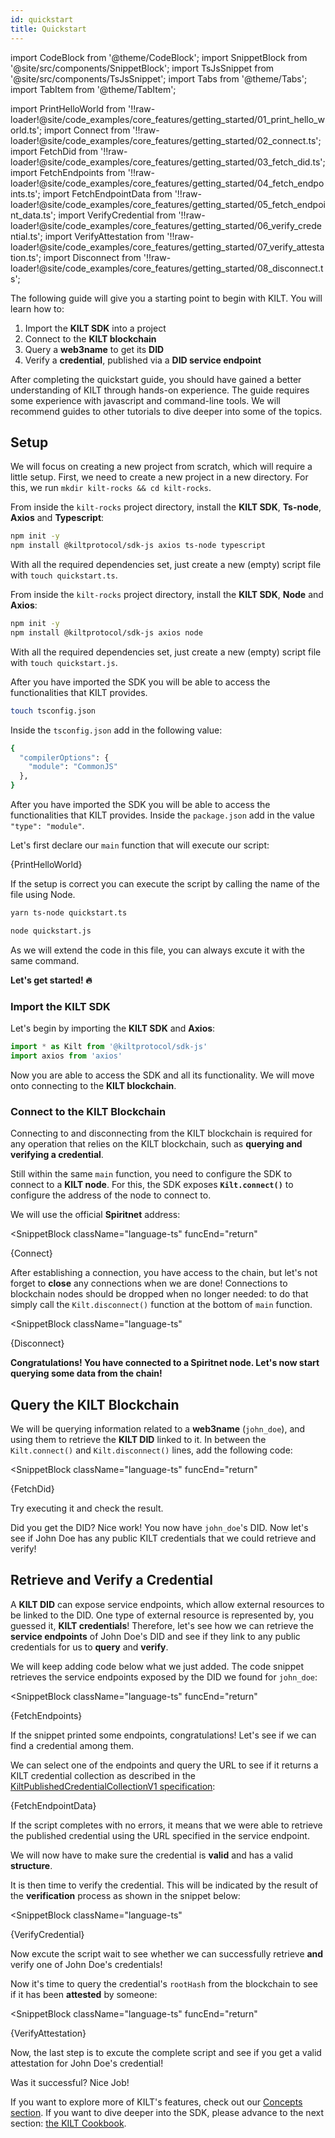 ```yaml
---
id: quickstart
title: Quickstart
---
```

import CodeBlock from '@theme/CodeBlock';
import SnippetBlock from '@site/src/components/SnippetBlock';
import TsJsSnippet from '@site/src/components/TsJsSnippet';
import Tabs from '@theme/Tabs';
import TabItem from '@theme/TabItem';

import PrintHelloWorld from '!!raw-loader!@site/code_examples/core_features/getting_started/01_print_hello_world.ts';
import Connect from '!!raw-loader!@site/code_examples/core_features/getting_started/02_connect.ts';
import FetchDid from '!!raw-loader!@site/code_examples/core_features/getting_started/03_fetch_did.ts';
import FetchEndpoints from '!!raw-loader!@site/code_examples/core_features/getting_started/04_fetch_endpoints.ts';
import FetchEndpointData from '!!raw-loader!@site/code_examples/core_features/getting_started/05_fetch_endpoint_data.ts';
import VerifyCredential from '!!raw-loader!@site/code_examples/core_features/getting_started/06_verify_credential.ts';
import VerifyAttestation from '!!raw-loader!@site/code_examples/core_features/getting_started/07_verify_attestation.ts';
import Disconnect from '!!raw-loader!@site/code_examples/core_features/getting_started/08_disconnect.ts';

The following guide will give you a starting point to begin with KILT.
You will learn how to:

1. Import the **KILT SDK** into a project
2. Connect to the **KILT blockchain**
3. Query a **web3name** to get its **DID**
4. Verify a **credential**, published via a **DID service endpoint**

After completing the quickstart guide, you should have gained a better understanding of KILT through hands-on experience.
The guide requires some experience with javascript and command-line tools.
We will recommend guides to other tutorials to dive deeper into some of the topics.

## Setup

We will focus on creating a new project from scratch, which will require a little setup.
First, we need to create a new project in a new directory.
For this, we run `mkdir kilt-rocks && cd kilt-rocks`.


<Tabs groupId="ts-js-choice">
  <TabItem value='ts' label='Typescript' default>

  From inside the `kilt-rocks` project directory, install the **KILT SDK**, **Ts-node**, **Axios** and **Typescript**:

  ```bash npm2yarn
  npm init -y
  npm install @kiltprotocol/sdk-js axios ts-node typescript
  ```

  With all the required dependencies set, just create a new (empty) script file with `touch quickstart.ts`.

  </TabItem>
  <TabItem value='js' label='Javascript'>

  From inside the `kilt-rocks` project directory, install the **KILT SDK**, **Node** and **Axios**:

  ```bash npm2yarn
  npm init -y
  npm install @kiltprotocol/sdk-js axios node
  ```

  With all the required dependencies set, just create a new (empty) script file with `touch quickstart.js`.

  </TabItem>
</Tabs>

<Tabs groupId="ts-js-choice">
  <TabItem value='ts' label='Typescript' default>

After you have imported the SDK you will be able to access the functionalities that KILT provides.

  ```bash
  touch tsconfig.json
  ```

Inside the `tsconfig.json` add in the following value:


  ```bash
  {
    "compilerOptions": {
      "module": "CommonJS"
    },
  }
  ```

  </TabItem>
<TabItem value='js' label='Javascript'>

After you have imported the SDK you will be able to access the functionalities that KILT provides.
Inside the `package.json` add in the value `"type": "module"`.

  </TabItem>
</Tabs>


Let's first declare our `main` function that will execute our script:

<CodeBlock className="language-ts">
  {PrintHelloWorld}
</CodeBlock>

If the setup is correct you can execute the script by calling the name of the file using Node.

<Tabs groupId="ts-js-choice">
  <TabItem value='ts' label='Typescript' default>

  ```bash
  yarn ts-node quickstart.ts
  ```

  </TabItem>
  <TabItem value='js' label='Javascript'>

  ```bash
  node quickstart.js
  ```

  </TabItem>
</Tabs>

As we will extend the code in this file, you can always excute it with the same command.

**Let's get started! 🔥**

### Import the KILT SDK

Let's begin by importing the **KILT SDK** and **Axios**:

```js
import * as Kilt from '@kiltprotocol/sdk-js'
import axios from 'axios'
```

Now you are able to access the SDK and all its functionality.
We will move onto connecting to the **KILT blockchain**.

### Connect to the KILT Blockchain

Connecting to and disconnecting from the KILT blockchain is required for any operation that relies on the KILT blockchain, such as **querying and verifying a credential**.

Still within the same `main` function, you need to configure the SDK to connect to a **KILT node**.
For this, the SDK exposes **`Kilt.connect()`** to configure the address of the node to connect to.

We will use the official **Spiritnet** address:

<SnippetBlock
  className="language-ts"
  funcEnd="return"
>
  {Connect}
</SnippetBlock>

After establishing a connection, you have access to the chain, but let's not forget to **close** any connections when we are done!
Connections to blockchain nodes should be dropped when no longer needed: to do that simply call the `Kilt.disconnect()` function at the bottom of `main` function.

<SnippetBlock
  className="language-ts"
>
  {Disconnect}
</SnippetBlock>

**Congratulations!
You have connected to a Spiritnet node.
Let's now start querying some data from the chain!**

## Query the KILT Blockchain

We will be querying information related to a **web3name** (`john_doe`), and using them to retrieve the **KILT DID** linked to it.
In between the `Kilt.connect()` and `Kilt.disconnect()` lines, add the following code:

<SnippetBlock
  className="language-ts"
  funcEnd="return"
>
  {FetchDid}
</SnippetBlock>

Try executing it and check the result.

Did you get the DID? Nice work! You now have `john_doe`'s DID.
Now let's see if John Doe has any public KILT credentials that we could retrieve and verify!

## Retrieve and Verify a Credential

A **KILT DID** can expose service endpoints, which allow external resources to be linked to the DID.
One type of external resource is represented by, you guessed it, **KILT credentials**!
Therefore, let's see how we can retrieve the **service endpoints** of John Doe's DID and see if they link to any public credentials for us to **query** and **verify**.

We will keep adding code below what we just added.
The code snippet retrieves the service endpoints exposed by the DID we found for `john_doe`:

<SnippetBlock
  className="language-ts"
  funcEnd="return"
>
  {FetchEndpoints}
</SnippetBlock>

If the snippet printed some endpoints, congratulations!
Let's see if we can find a credential among them.

We can select one of the endpoints and query the URL to see if it returns a KILT credential collection as described in the [KiltPublishedCredentialCollectionV1 specification](https://github.com/KILTprotocol/spec-KiltPublishedCredentialCollectionV1):

<TsJsSnippet funcEnd="return">
  {FetchEndpointData}
</TsJsSnippet>

If the script completes with no errors, it means that we were able to retrieve the published credential using the URL specified in the service endpoint.

We will now have to make sure the credential is **valid** and has a valid **structure**.

It is then time to verify the credential.
This will be indicated by the result of the **verification** process as shown in the snippet below:

<SnippetBlock
  className="language-ts"
>
  {VerifyCredential}
</SnippetBlock>

Now excute the script wait to see whether we can successfully retrieve **and** verify one of John Doe's credentials!

Now it's time to query the credential's `rootHash` from the blockchain to see if it has been **attested** by someone:

<SnippetBlock
  className="language-ts"
  funcEnd="return"
>
  {VerifyAttestation}
</SnippetBlock>

Now, the last step is to excute the complete script and see if you get a valid attestation for John Doe's credential!

Was it successful? Nice Job!

If you want to explore more of KILT's features, check out our [Concepts section](../../concepts/01_what_is_kilt.md).
If you want to dive deeper into the SDK, please advance to the next section: [the KILT Cookbook](./02_cookbook/01_dids/01_light_did_creation.md).
